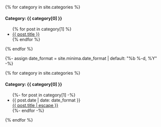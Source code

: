 {% for category in site.categories %}
  <h4>Category: {{ category[0] }}</h4>
  <ul>
    {% for post in category[1] %}
      <li><a href="{{ post.url }}">{{ post.title }}</a></li>
    {% endfor %}
  </ul>
{% endfor %}


{%- assign date_format = site.minima.date_format | default: "%b %-d, %Y" -%}

{% for category in site.categories %}
  <h4>Category: {{ category[0] }}</h4>
  <ul class="post-list">
  {%- for post in category[1] -%}
  <li>
    <span class="post-meta">{{ post.date | date: date_format }}</span><br>
    <a class="post-link" href="{{ post.url | relative_url }}">
          {{ post.title | escape }}
    </a>
  </li>
  {%- endfor -%}
</ul>
{% endfor %}
